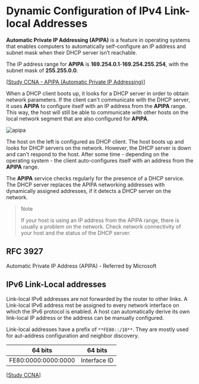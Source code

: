 # Dynamic Configuration of IPv4 Link-local Addresses

**Automatic Private IP Addressing (APIPA)** is a feature in operating systems that enables computers to automatically self-configure an IP address and subnet mask when their DHCP server isn’t reachable.

The IP address range for **APIPA** is **169.254.0.1**-**169.254.255.254**, with the subnet mask of **255.255.0.0**.

[[Study CCNA - APIPA (Automatic Private IP Addressing)](https://study-ccna.com/apipa-automatic-private-ip-addressing/)]

When a DHCP client boots up, it looks for a DHCP server in order to obtain network parameters.
If the client can't communicate with the DHCP server, it uses **APIPA** to configure itself with an IP address from the **APIPA** range.
This way, the host will still be able to communicate with other hosts on the local network segment that are also configured for **APIPA**.

<img src="https://www.dropbox.com/s/na2i5kdkskj2suw/apipa.jpg?dl=1" alt="apipa" class="inline" />

The host on the left is configured as DHCP client.
The host boots up and looks for DHCP servers on the network.
However, the DHCP server is down and can't respond to the host.
After some time - depending on the operating system - the client auto-configures itself with an address from the **APIPA** range.

The **APIPA** service checks regularly for the presence of a DHCP service.
The DHCP server replaces the APIPA networking addresses with dynamically assigned addresses, if it detects a DHCP server on the network.

> Note
>
> If your host is using an IP address from the APIPA range, there is usually a problem on the network.
> Check network connectivity of your host and the status of the DHCP server.

## RFC 3927

Automatic Private IP Address (APIPA) - Referred by Microsoft

## IPv6 Link-Local addresses

Link-local IPv6 addresses are not forwarded by the router to other links.
A Link-local IPv6 address mst be assigned to every network interface on which the IPv6 protocol is enabled.
A host can automatically derive its own link-local IP address or the address can be manually configured.

Link-local addresses have a prefix of `**FE80::/10**`.
They are mostly used for aut-address configuration and neighbor discovery.

|       64 bits       |   64 bits    |
| :-----------------: | :----------: |
| FE80:0000:0000:0000 | Interface ID |

[[Study CCNA](https://study-ccna.com/ipv6-link-local-addresses/)]
